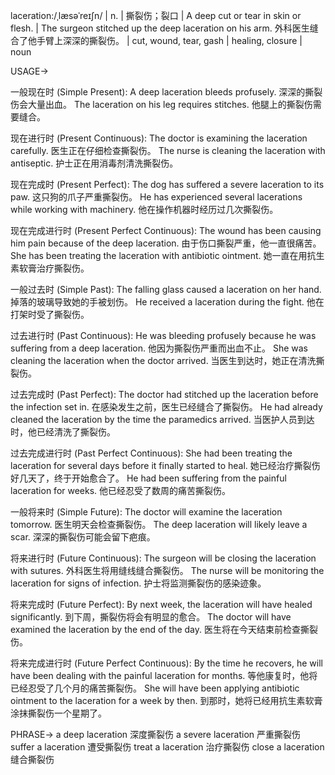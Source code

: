 laceration:/ˌlæsəˈreɪʃn/ | n. | 撕裂伤；裂口 | A deep cut or tear in skin or flesh. | The surgeon stitched up the deep laceration on his arm.  外科医生缝合了他手臂上深深的撕裂伤。 | cut, wound, tear, gash | healing, closure | noun


USAGE->

一般现在时 (Simple Present):
A deep laceration bleeds profusely. 深深的撕裂伤会大量出血。
The laceration on his leg requires stitches. 他腿上的撕裂伤需要缝合。

现在进行时 (Present Continuous):
The doctor is examining the laceration carefully. 医生正在仔细检查撕裂伤。
The nurse is cleaning the laceration with antiseptic. 护士正在用消毒剂清洗撕裂伤。

现在完成时 (Present Perfect):
The dog has suffered a severe laceration to its paw. 这只狗的爪子严重撕裂伤。
He has experienced several lacerations while working with machinery. 他在操作机器时经历过几次撕裂伤。

现在完成进行时 (Present Perfect Continuous):
The wound has been causing him pain because of the deep laceration. 由于伤口撕裂严重，他一直很痛苦。
She has been treating the laceration with antibiotic ointment. 她一直在用抗生素软膏治疗撕裂伤。

一般过去时 (Simple Past):
The falling glass caused a laceration on her hand. 掉落的玻璃导致她的手被划伤。
He received a laceration during the fight. 他在打架时受了撕裂伤。


过去进行时 (Past Continuous):
He was bleeding profusely because he was suffering from a deep laceration. 他因为撕裂伤严重而出血不止。
She was cleaning the laceration when the doctor arrived. 当医生到达时，她正在清洗撕裂伤。


过去完成时 (Past Perfect):
The doctor had stitched up the laceration before the infection set in. 在感染发生之前，医生已经缝合了撕裂伤。
He had already cleaned the laceration by the time the paramedics arrived. 当医护人员到达时，他已经清洗了撕裂伤。

过去完成进行时 (Past Perfect Continuous):
She had been treating the laceration for several days before it finally started to heal. 她已经治疗撕裂伤好几天了，终于开始愈合了。
He had been suffering from the painful laceration for weeks. 他已经忍受了数周的痛苦撕裂伤。

一般将来时 (Simple Future):
The doctor will examine the laceration tomorrow. 医生明天会检查撕裂伤。
The deep laceration will likely leave a scar. 深深的撕裂伤可能会留下疤痕。

将来进行时 (Future Continuous):
The surgeon will be closing the laceration with sutures. 外科医生将用缝线缝合撕裂伤。
The nurse will be monitoring the laceration for signs of infection. 护士将监测撕裂伤的感染迹象。

将来完成时 (Future Perfect):
By next week, the laceration will have healed significantly. 到下周，撕裂伤将会有明显的愈合。
The doctor will have examined the laceration by the end of the day. 医生将在今天结束前检查撕裂伤。

将来完成进行时 (Future Perfect Continuous):
By the time he recovers, he will have been dealing with the painful laceration for months. 等他康复时，他将已经忍受了几个月的痛苦撕裂伤。
She will have been applying antibiotic ointment to the laceration for a week by then. 到那时，她将已经用抗生素软膏涂抹撕裂伤一个星期了。


PHRASE->
a deep laceration  深度撕裂伤
a severe laceration  严重撕裂伤
suffer a laceration  遭受撕裂伤
treat a laceration  治疗撕裂伤
close a laceration  缝合撕裂伤
